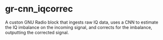 # gr-cnn_iqcorrec

A custon GNU Radio block that ingests raw IQ data, uses a CNN to estimate the IQ imbalance on the incoming signal, and corrects for the imbalance, outputting the corrected signal.
